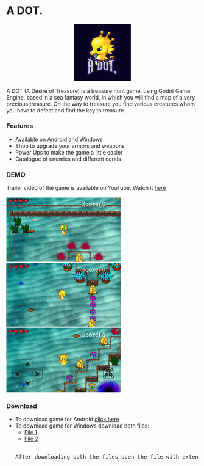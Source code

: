 # A DOT.

<p align="center">
	<img src="https://github.com/IITian20/A-DOT/blob/master/Project/Game_Icon.png?raw=true" width="150px">
</p>

A DOT (A Desire of Treasure) is a treasure hunt game, using Godot Game Engine, based in a sea fantasy world, in which you will find a map of a very precious treasure. On the way to treasure you find various creatures whom you have to defeat and find the key to treasure.

### Features
- Available on Android and Windows
- Shop to upgrade your armors and weapons
- Power Ups to make the game a little easier
- Catalogue of enemies and different corals

### DEMO
Trailer video of the game is available on YouTube. Watch it [here](https://www.youtube.com/watch?v=Gh4qMadVl_s)
<br><br>
<img src="https://github.com/IITian20/A-DOT/blob/master/Game_Shots/Pic1.png?raw=true" width=300px>
<br>
<img src="https://github.com/IITian20/A-DOT/blob/master/Game_Shots/Pic2.png?raw=true" width=300px>
<br>
<img src="https://github.com/IITian20/A-DOT/blob/master/Game_Shots/Pic3.jpg?raw=true" width=300px>

### Download
- To download game for Android [click here](https://github.com/IITian20/A-DOT/raw/master/Android/A%20DOT.apk)
- To download game for Windows download both files:
	* [File 1](https://github.com/IITian20/A-DOT/raw/master/Windows/A%20DOT.exe)
	* [File 2](https://github.com/IITian20/A-DOT/raw/master/Windows/A%20DOT.pck)
  <br>
  <span><pre>After downloading both the files open</span> the file with extension .exe to play the game.</pre>

